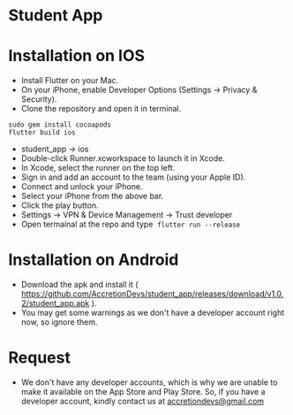 # Student App


# Installation on IOS
- Install Flutter on your Mac.
- On your iPhone, enable Developer Options (Settings -> Privacy & Security).
- Clone the repository and open it in terminal.
```
sudo gem install cocoapods
flutter build ios
```
- student_app -> ios
- Double-click Runner.xcworkspace to launch it in Xcode.
- In Xcode, select the runner on the top left.
- Sign in and add an account to the team (using your Apple ID).
- Connect and unlock your iPhone.
- Select your iPhone from the above bar.
- Click the play button.
- Settings -> VPN & Device Management -> Trust developer
- Open termainal at the repo and type  `flutter run --release`

# Installation on Android 
- Download the apk and install it ( https://github.com/AccretionDevs/student_app/releases/download/v1.0.2/student_app.apk ). 
- You may get some warnings as we don't have a developer account right now, so ignore them.

# Request
- We don't have any developer accounts, which is why we are unable to make it available on the App Store and Play Store. So, if you have a developer account, kindly contact us at accretiondevs@gmail.com

